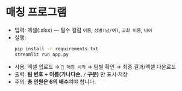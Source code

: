 # 매칭 프로그램

- 입력: 엑셀(.xlsx) — 필수 컬럼 `이름`, `성별(남/여)`, `교회 이름`, `나이`
- 실행:
  ```bash
  pip install -r requirements.txt
  streamlit run app.py
  ```
- 사용: 엑셀 업로드 → `🎲 매칭 시작` → 팀별 확인 → 최종 결과/엑셀 다운로드
- 출력: **팀 번호 + 이름(가나다순, `/` 구분)** 만 표시·저장
- 주의: **총 인원은 6의 배수**여야 합니다.
